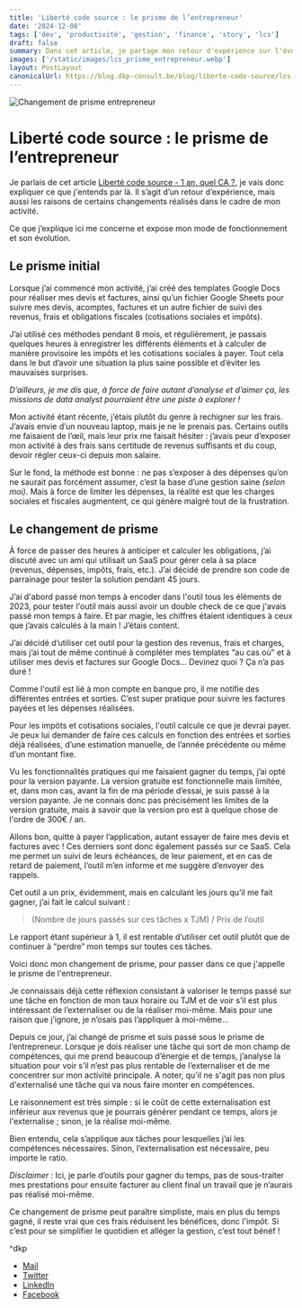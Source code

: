 ```yaml
---
title: 'Liberté code source : le prisme de l’entrepreneur'
date: '2024-12-08'
tags: ['dev', 'productivité', 'gestion', 'finance', 'story', 'lcs']
draft: false
summary: Dans cet article, je partage mon retour d'expérience sur l'évolution de ma gestion d’activité en tant que freelance. Partant d'une gestion manuelle des devis, factures et obligations fiscales, j'ai progressivement adopté un SaaS pour optimiser mon temps et mon énergie. Ce changement de prisme, inspiré par le calcul de rentabilité de mes tâches, m'a permis de valoriser mon temps et de me concentrer davantage sur mon cœur de métier. J'explique ici pourquoi externaliser ou investir dans des outils peut être un gain stratégique pour tout entrepreneur cherchant à équilibrer rentabilité et qualité de vie.
images: ['/static/images/lcs_prisme_entrepreneur.webp']
layout: PostLayout
canonicalUrl: https://blog.dkp-consult.be/blog/liberte-code-source/lcs-prisme-entrepreneur
---
```


![Changement de prisme entrepreneur](/static/images/lcs_prisme_entrepreneur.webp "Illustration représentant le changement de prisme d'un entrepreneur")

# Liberté code source : le prisme de l’entrepreneur

Je parlais de cet article [Liberté code source - 1 an, quel CA ?](https://blog.dkp-consult.be/blog/liberte-code-source/lcs-1-an), je vais donc expliquer ce que j'entends par là. Il s’agit d’un retour d’expérience, mais aussi les raisons de certains changements réalisés dans le cadre de mon activité.

Ce que j’explique ici me concerne et expose mon mode de fonctionnement et son évolution.

## Le prisme initial

Lorsque j’ai commencé mon activité, j’ai créé des templates Google Docs pour réaliser mes devis et factures, ainsi qu’un fichier Google Sheets pour suivre mes devis, acomptes, factures et un autre fichier de suivi des revenus, frais et obligations fiscales (cotisations sociales et impôts).

J’ai utilisé ces méthodes pendant 8 mois, et régulièrement, je passais quelques heures à enregistrer les différents éléments et à calculer de manière provisoire les impôts et les cotisations sociales à payer. Tout cela dans le but d’avoir une situation la plus saine possible et d’éviter les mauvaises surprises.

*D’ailleurs, je me dis que, à force de faire autant d’analyse et d’aimer ça, les missions de data analyst pourraient être une piste à explorer !*

Mon activité étant récente, j’étais plutôt du genre à rechigner sur les frais. J’avais envie d’un nouveau laptop, mais je ne le prenais pas. Certains outils me faisaient de l’œil, mais leur prix me faisait hésiter : j’avais peur d’exposer mon activité à des frais sans certitude de revenus suffisants et du coup, devoir régler ceux-ci depuis mon salaire.

Sur le fond, la méthode est bonne : ne pas s’exposer à des dépenses qu’on ne saurait pas forcément assumer, c’est la base d’une gestion saine *(selon moi)*. Mais à force de limiter les dépenses, la réalité est que les charges sociales et fiscales augmentent, ce qui génère malgré tout de la frustration.

## Le changement de prisme

À force de passer des heures à anticiper et calculer les obligations, j’ai discuté avec un ami qui utilisait un SaaS pour gérer cela à sa place (revenus, dépenses, impôts, frais, etc.). J’ai décidé de prendre son code de parrainage pour tester la solution pendant 45 jours.

J’ai d'abord passé mon temps à encoder dans l'outil tous les éléments de 2023, pour tester l'outil mais aussi avoir un double check de ce que j'avais passé mon temps à faire. Et par magie, les chiffres étaient identiques à ceux que j’avais calculés à la main ! J’étais content.

J’ai décidé d’utiliser cet outil pour la gestion des revenus, frais et charges, mais j’ai tout de même continué à compléter mes templates “au cas où” et à utiliser mes devis et factures sur Google Docs… Devinez quoi ? Ça n’a pas duré !

Comme l'outil est lié à mon compte en banque pro, il me notifie des différentes entrées et sorties. C’est super pratique pour suivre les factures payées et les dépenses réalisées.

Pour les impôts et cotisations sociales, l'outil calcule ce que je devrai payer. Je peux lui demander de faire ces calculs en fonction des entrées et sorties déjà réalisées, d’une estimation manuelle, de l’année précédente ou même d’un montant fixe.

Vu les fonctionnalités pratiques qui me faisaient gagner du temps, j’ai opté pour la version payante. La version gratuite est fonctionnelle mais limitée, et, dans mon cas, avant la fin de ma période d’essai, je suis passé à la version payante. Je ne connais donc pas précisément les limites de la version gratuite, mais à savoir que la version pro est à quelque chose de l'ordre de 300€ / an.

Allons bon, quitte à payer l’application, autant essayer de faire mes devis et factures avec ! Ces derniers sont donc également passés sur ce SaaS. Cela me permet un suivi de leurs échéances, de leur paiement, et en cas de retard de paiement, l’outil m’en informe et me suggère d’envoyer des rappels.

Cet outil a un prix, évidemment, mais en calculant les jours qu’il me fait gagner, j’ai fait le calcul suivant :

> (Nombre de jours passés sur ces tâches x TJM) / Prix de l’outil 

Le rapport étant supérieur à 1, il est rentable d’utiliser cet outil plutôt que de continuer à “perdre” mon temps sur toutes ces tâches. 

Voici donc mon changement de prisme, pour passer dans ce que j'appelle le prisme de l'entrepreneur.

Je connaissais déjà cette réflexion consistant à valoriser le temps passé sur une tâche en fonction de mon taux horaire ou TJM et de voir s’il est plus intéressant de l’externaliser ou de la réaliser moi-même. Mais pour une raison que j’ignore, je n’osais pas l’appliquer à moi-même…

Depuis ce jour, j’ai changé de prisme et suis passé sous le prisme de l’entrepreneur. Lorsque je dois réaliser une tâche qui sort de mon champ de compétences, qui me prend beaucoup d’énergie et de temps, j’analyse la situation pour voir s’il n’est pas plus rentable de l’externaliser et de me concentrer sur mon activité principale. A noter, qu'il ne s'agit pas non plus d'externalisé une tâche qui va nous faire monter en compétences.

Le raisonnement est très simple : si le coût de cette externalisation est inférieur aux revenus que je pourrais générer pendant ce temps, alors je l'externalise ; sinon, je la réalise moi-même.

Bien entendu, cela s’applique aux tâches pour lesquelles j’ai les compétences nécessaires. Sinon, l’externalisation est nécessaire, peu importe le ratio.

*Disclaimer* : Ici, je parle d’outils pour gagner du temps, pas de sous-traiter mes prestations pour ensuite facturer au client final un travail que je n’aurais pas réalisé moi-même.

Ce changement de prisme peut paraître simpliste, mais en plus du temps gagné, il reste vrai que ces frais réduisent les bénéfices, donc l'impôt. Si c’est pour se simplifier le quotidien et alléger la gestion, c’est tout bénéf ! 

^dkp

- [Mail](mailto:contact@dkp-consult.be)
- [Twitter](https://twitter.com/dkp_consult)
- [LinkedIn](https://www.linkedin.com/in/pierre-debski/)
- [Facebook](https://www.facebook.com/dkpconsult)